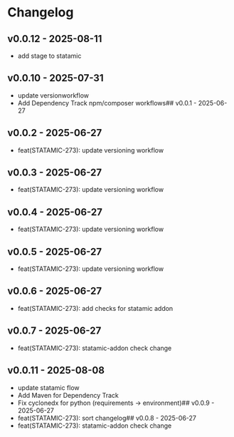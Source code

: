 # Changelog

## v0.0.12 - 2025-08-11
- add stage to statamic
## v0.0.10 - 2025-07-31
- update versionworkflow
- Add Dependency Track npm/composer workflows## v0.0.1 - 2025-06-27





## v0.0.2 - 2025-06-27
- feat(STATAMIC-273): update versioning workflow

## v0.0.3 - 2025-06-27
- feat(STATAMIC-273): update versioning workflow

## v0.0.4 - 2025-06-27
- feat(STATAMIC-273): update versioning workflow

## v0.0.5 - 2025-06-27
- feat(STATAMIC-273): update versioning workflow

## v0.0.6 - 2025-06-27
- feat(STATAMIC-273): add checks for statamic addon

## v0.0.7 - 2025-06-27
- feat(STATAMIC-273): statamic-addon check change

## v0.0.11 - 2025-08-08
- update statamic flow
- Add Maven for Dependency Track
- Fix cyclonedx for python (requirements -> environment)## v0.0.9 - 2025-06-27
- feat(STATAMIC-273): sort changelog## v0.0.8 - 2025-06-27
- feat(STATAMIC-273): statamic-addon check change




